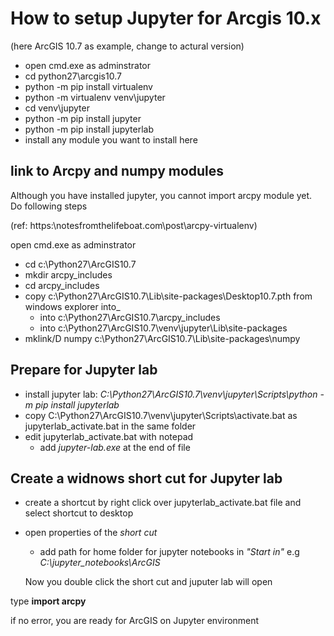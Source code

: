 # How to setup Jupyter for Arcgis 10.x
(here ArcGIS 10.7 as example, change to actural version)

+ open cmd.exe as adminstrator
 + cd python27\arcgis10.7
 + python -m pip install virtualenv
 + python -m virtualenv venv\jupyter
 + cd venv\jupyter
 + python -m pip install jupyter
 + python -m pip install jupyterlab
 + install any module you want to install here

## link to Arcpy and numpy modules

Although you have installed jupyter, you cannot import arcpy module yet. Do following steps

(ref: https:\\notesfromthelifeboat.com\post\arcpy-virtualenv\)

open cmd.exe as adminstrator
+ cd c:\Python27\ArcGIS10.7
+ mkdir arcpy_includes
+ cd arcpy_includes
+ copy c:\Python27\ArcGIS10.7\Lib\site-packages\Desktop10.7.pth from windows explorer into_
  - into c:\Python27\ArcGIS10.7\arcpy_includes 
  - into c:\Python27\ArcGIS10.7\venv\jupyter\Lib\site-packages 
+ mklink/D numpy c:\Python27\ArcGIS10.7\Lib\site-packages\numpy 

## Prepare for Jupyter lab
+ install jupyter lab: _C:\Python27\ArcGIS10.7\venv\jupyter\Scripts\python -m pip install jupyterlab_ 
+ copy C:\Python27\ArcGIS10.7\venv\jupyter\Scripts\activate.bat as jupyterlab_activate.bat in the same folder
+ edit jupyterlab_activate.bat with notepad
  + add _jupyter-lab.exe_ at the end of file

## Create a widnows short cut for Jupyter lab
+ create a shortcut by right click over jupyterlab_activate.bat file and select shortcut to desktop
+ open properties of the _short cut_
  + add path for home folder for jupyter notebooks in _"Start in"_ e.g _C:\jupyter_notebooks\ArcGIS_
  
  Now you double click the short cut and juputer lab will open

type __import arcpy__

if no error, you are ready for ArcGIS on Jupyter environment
